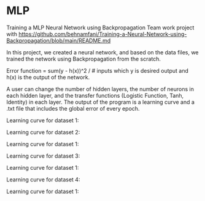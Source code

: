 # MLP
Training a MLP Neural Network using Backpropagation
Team work project with https://github.com/behnamfani/Training-a-Neural-Network-using-Backpropagation/blob/main/README.md

In this project, we created a neural network, and based on the data files, we trained the network using Backpropagation from the scratch.

Error function = sum(y - h(x))^2 / # inputs which y is desired output and h(x) is the output of the network.

A user can change the number of hidden layers, the number of neurons in each hidden layer, and the transfer functions (Logistic Function, Tanh, Identity) in each layer. The output of the program is a learning curve and a .txt file that includes the global error of every epoch.

Learning curve for dataset 1:



Learning curve for dataset 2:

Learning curve for dataset 1:

Learning curve for dataset 3:

Learning curve for dataset 1:

Learning curve for dataset 4:

Learning curve for dataset 1:
